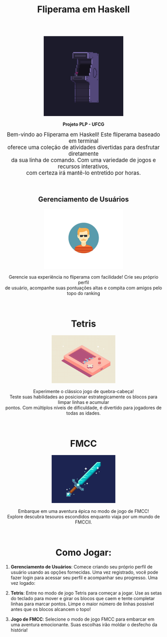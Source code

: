 <h1 align="center">Fliperama em Haskell</h1>
<br>
<br>

<p align="center">
    <img 
        src="./assets/arcade.gif" 
        alt="arcade"
        width="250"
    />
</p>

<p align="center" style="font-weight: bold;">Projeto PLP - UFCG</p>

<p align="center"><span style="font-size: larger;">
    Bem-vindo ao Fliperama em Haskell! Este fliperama baseado em terminal <br>
    oferece uma coleção de atividades divertidas para desfrutar diretamente <br>
    da sua linha de comando. Com uma variedade de jogos e recursos interativos, <br>
    com certeza irá mantê-lo entretido por horas.</span>
</p>

<br>
<h2 align="center">Gerenciamento de Usuários</h2>
<p align="center"><img src="./assets/users.gif" width="250px"/></p>
<p align="center">
    Gerencie sua experiência no fliperama com facilidade! Crie seu próprio perfil<br>
    de usuário, acompanhe suas pontuações altas e compita com amigos pelo topo do ranking
</p>

<br>

<h1 align="center">Tetris</h1>
<p align="center">
    <img 
        src="./assets/tetris.gif"
        width="200px"/>
</p>
<p align="center">  
    Experimente o clássico jogo de quebra-cabeça! <br>
    Teste suas habilidades ao posicionar estrategicamente os blocos para limpar linhas e acumular<br>
    pontos. Com múltiplos níveis de dificuldade, é divertido para jogadores de todas as idades.
</p>

<br>

<h1 align="center">FMCC</h1>
<p align="center">
    <img 
        src="./assets/sword.gif"
        width="200px" />
</p>
<p align="center">  
    Embarque em uma aventura épica no modo de jogo de FMCC! <br>
    Explore descubra tesouros escondidos enquanto viaja por um mundo de FMCCII. 
</p>

<br>

<h1 align="center">Como Jogar: </h1>

1. **Gerenciamento de Usuários**: Comece criando seu próprio perfil de usuário usando as opções fornecidas. Uma vez registrado, você pode fazer login para acessar seu perfil e acompanhar seu progresso.
Uma vez logado:
2. **Tetris**: Entre no modo de jogo Tetris para começar a jogar. Use as setas do teclado para mover e girar os blocos que caem e tente completar linhas para marcar pontos. Limpe o maior número de linhas possível antes que os blocos alcancem o topo!

3. **Jogo de FMCC**: Selecione o modo de jogo FMCC para embarcar em uma aventura emocionante. Suas escolhas irão moldar o desfecho da história!
